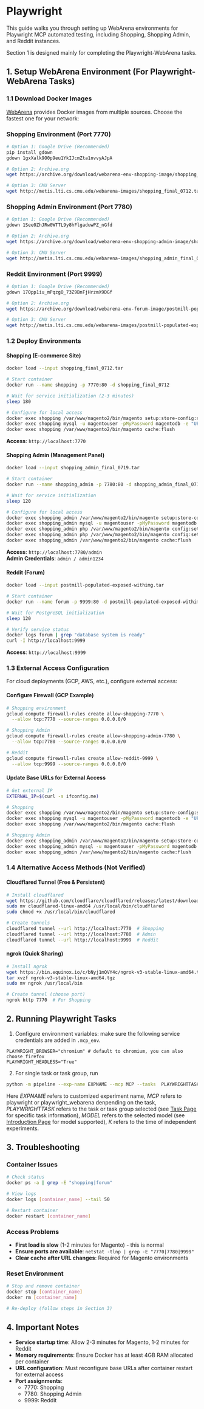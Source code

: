 # Playwright

This guide walks you through setting up WebArena environments for Playwright MCP automated testing, including Shopping, Shopping Admin, and Reddit instances.

Section 1 is designed mainly for completing the Playwright-WebArena tasks.

## 1. Setup WebArena Environment (For Playwright-WebArena Tasks)
### 1.1 Download Docker Images

[WebArena](https://github.com/web-arena-x/webarena/tree/main/environment_docker) provides Docker images from multiple sources. Choose the fastest one for your network:

### Shopping Environment (Port 7770)
```bash
# Option 1: Google Drive (Recommended)
pip install gdown
gdown 1gxXalk9O0p9eu1YkIJcmZta1nvvyAJpA

# Option 2: Archive.org
wget https://archive.org/download/webarena-env-shopping-image/shopping_final_0712.tar

# Option 3: CMU Server
wget http://metis.lti.cs.cmu.edu/webarena-images/shopping_final_0712.tar
```

### Shopping Admin Environment (Port 7780)
```bash
# Option 1: Google Drive (Recommended)
gdown 1See0ZhJRw0WTTL9y8hFlgaduwPZ_nGfd

# Option 2: Archive.org
wget https://archive.org/download/webarena-env-shopping-admin-image/shopping_admin_final_0719.tar

# Option 3: CMU Server
wget http://metis.lti.cs.cmu.edu/webarena-images/shopping_admin_final_0719.tar
```

### Reddit Environment (Port 9999)
```bash
# Option 1: Google Drive (Recommended)
gdown 17Qpp1iu_mPqzgO_73Z9BnFjHrzmX9DGf

# Option 2: Archive.org
wget https://archive.org/download/webarena-env-forum-image/postmill-populated-exposed-withimg.tar

# Option 3: CMU Server
wget http://metis.lti.cs.cmu.edu/webarena-images/postmill-populated-exposed-withimg.tar
```

### 1.2 Deploy Environments

#### Shopping (E-commerce Site)
```bash
docker load --input shopping_final_0712.tar

# Start container
docker run --name shopping -p 7770:80 -d shopping_final_0712

# Wait for service initialization (2-3 minutes)
sleep 180

# Configure for local access
docker exec shopping /var/www/magento2/bin/magento setup:store-config:set --base-url="http://localhost:7770"
docker exec shopping mysql -u magentouser -pMyPassword magentodb -e "UPDATE core_config_data SET value='http://localhost:7770/' WHERE path IN ('web/secure/base_url', 'web/unsecure/base_url');"
docker exec shopping /var/www/magento2/bin/magento cache:flush
```

**Access**: `http://localhost:7770`  


#### Shopping Admin (Management Panel)
```bash
docker load --input shopping_admin_final_0719.tar

# Start container
docker run --name shopping_admin -p 7780:80 -d shopping_admin_final_0719

# Wait for service initialization
sleep 120

# Configure for local access
docker exec shopping_admin /var/www/magento2/bin/magento setup:store-config:set --base-url="http://localhost:7780"
docker exec shopping_admin mysql -u magentouser -pMyPassword magentodb -e "UPDATE core_config_data SET value='http://localhost:7780/' WHERE path IN ('web/secure/base_url', 'web/unsecure/base_url');"
docker exec shopping_admin php /var/www/magento2/bin/magento config:set admin/security/password_is_forced 0
docker exec shopping_admin php /var/www/magento2/bin/magento config:set admin/security/password_lifetime 0
docker exec shopping_admin /var/www/magento2/bin/magento cache:flush
```

**Access**: `http://localhost:7780/admin`  
**Admin Credentials**: `admin / admin1234`

#### Reddit (Forum)
```bash
docker load --input postmill-populated-exposed-withimg.tar

# Start container
docker run --name forum -p 9999:80 -d postmill-populated-exposed-withimg

# Wait for PostgreSQL initialization
sleep 120

# Verify service status
docker logs forum | grep "database system is ready"
curl -I http://localhost:9999
```

**Access**: `http://localhost:9999`

### 1.3 External Access Configuration

For cloud deployments (GCP, AWS, etc.), configure external access:

#### Configure Firewall (GCP Example)
```bash
# Shopping environment
gcloud compute firewall-rules create allow-shopping-7770 \
  --allow tcp:7770 --source-ranges 0.0.0.0/0

# Shopping Admin
gcloud compute firewall-rules create allow-shopping-admin-7780 \
  --allow tcp:7780 --source-ranges 0.0.0.0/0

# Reddit
gcloud compute firewall-rules create allow-reddit-9999 \
  --allow tcp:9999 --source-ranges 0.0.0.0/0
```

#### Update Base URLs for External Access
```bash
# Get external IP
EXTERNAL_IP=$(curl -s ifconfig.me)

# Shopping
docker exec shopping /var/www/magento2/bin/magento setup:store-config:set --base-url="http://${EXTERNAL_IP}:7770"
docker exec shopping mysql -u magentouser -pMyPassword magentodb -e "UPDATE core_config_data SET value='http://${EXTERNAL_IP}:7770/' WHERE path IN ('web/secure/base_url', 'web/unsecure/base_url');"
docker exec shopping /var/www/magento2/bin/magento cache:flush

# Shopping Admin  
docker exec shopping_admin /var/www/magento2/bin/magento setup:store-config:set --base-url="http://${EXTERNAL_IP}:7780"
docker exec shopping_admin mysql -u magentouser -pMyPassword magentodb -e "UPDATE core_config_data SET value='http://${EXTERNAL_IP}:7780/' WHERE path IN ('web/secure/base_url', 'web/unsecure/base_url');"
docker exec shopping_admin /var/www/magento2/bin/magento cache:flush
```

### 1.4 Alternative Access Methods (Not Verified)

#### Cloudflared Tunnel (Free & Persistent)
```bash
# Install cloudflared
wget https://github.com/cloudflare/cloudflared/releases/latest/download/cloudflared-linux-amd64
sudo mv cloudflared-linux-amd64 /usr/local/bin/cloudflared
sudo chmod +x /usr/local/bin/cloudflared

# Create tunnels
cloudflared tunnel --url http://localhost:7770  # Shopping
cloudflared tunnel --url http://localhost:7780  # Admin
cloudflared tunnel --url http://localhost:9999  # Reddit
```

#### ngrok (Quick Sharing)
```bash
# Install ngrok
wget https://bin.equinox.io/c/bNyj1mQVY4c/ngrok-v3-stable-linux-amd64.tgz
tar xvzf ngrok-v3-stable-linux-amd64.tgz
sudo mv ngrok /usr/local/bin

# Create tunnel (choose port)
ngrok http 7770  # For Shopping
```

## 2. Running Playwright Tasks

1. Configure environment variables: make sure the following service credentials are added in `.mcp_env`.
```env
PLAYWRIGHT_BROWSER="chromium" # default to chromium, you can also choose firefox
PLAYWRIGHT_HEADLESS="True"
```

2. For single task or task group, run 
```bash
python -m pipeline --exp-name EXPNAME --mcp MCP --tasks  PLAYWRIGHTTASK --models MODEL
```
Here *EXPNAME* refers to customized experiment name, *MCP* refers to playwright or playwright_webarena denpending on the task, *PLAYWRIGHTTASK* refers to the task or task group selected (see [Task Page](../datasets/task.md) for specific task information), *MODEL* refers to the selected model (see [Introduction Page](../introduction.md) for model supported), *K* refers to the time of independent experiments.

## 3. Troubleshooting

### Container Issues
```bash
# Check status
docker ps -a | grep -E "shopping|forum"

# View logs
docker logs [container_name] --tail 50

# Restart container
docker restart [container_name]
```

### Access Problems
- **First load is slow** (1-2 minutes for Magento) - this is normal
- **Ensure ports are available**: `netstat -tlnp | grep -E "7770|7780|9999"`
- **Clear cache after URL changes**: Required for Magento environments

### Reset Environment
```bash
# Stop and remove container
docker stop [container_name]
docker rm [container_name]

# Re-deploy (follow steps in Section 3)
```

## 4. Important Notes

- **Service startup time**: Allow 2-3 minutes for Magento, 1-2 minutes for Reddit
- **Memory requirements**: Ensure Docker has at least 4GB RAM allocated per container
- **URL configuration**: Must reconfigure base URLs after container restart for external access
- **Port assignments**: 
  - 7770: Shopping
  - 7780: Shopping Admin  
  - 9999: Reddit